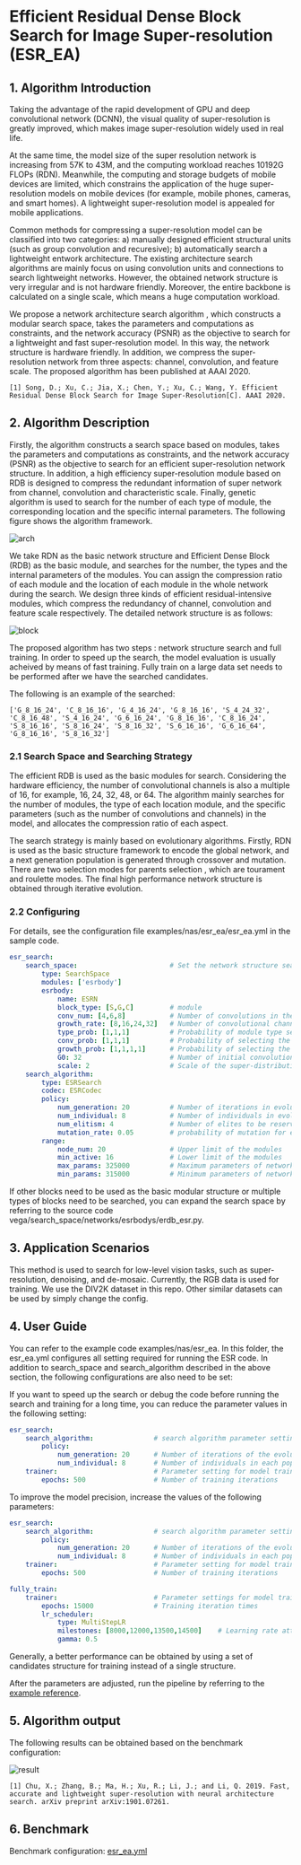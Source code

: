 # Efficient Residual Dense Block Search for Image Super-resolution (ESR_EA)

## 1. Algorithm Introduction

 Taking the advantage of the rapid development of GPU and deep convolutional network (DCNN), the visual quality of super-resolution is greatly improved, which makes image super-resolution widely used in real life.

At the same time, the model size of the super resolution network is increasing from 57K to 43M, and the computing workload reaches 10192G FLOPs (RDN). Meanwhile, the computing and storage budgets of mobile devices are limited, which constrains the application of the huge super-resolution models on mobile devices (for example, mobile phones, cameras, and smart homes). A lightweight super-resolution model is appealed for mobile applications.

Common methods for compressing a super-resolution model can be classified into two categories: a) manually designed efficient structural units (such as group convolution and recuresive); b) automatically search a lightweight entwork architecture. The existing architecture search algorithms are mainly focus on using convolution units and connections to search lightweight networks. However, the obtained network structure is very irregular and is not hardware friendly. Moreover, the entire backbone is calculated on a single scale, which means a huge computation workload.

We propose a network architecture search algorithm , which constructs a modular search space, takes the parameters and computations as constraints, and the network accuracy (PSNR) as the objective to search for a lightweight and fast super-resolution model. In this way, the network structure is hardware friendly. In addition, we compress the super-resolution network from three aspects: channel, convolution, and feature scale. The proposed algorithm has been published at AAAI 2020.

```text
[1] Song, D.; Xu, C.; Jia, X.; Chen, Y.; Xu, C.; Wang, Y. Efficient Residual Dense Block Search for Image Super-Resolution[C]. AAAI 2020.
```

## 2. Algorithm Description

Firstly, the algorithm constructs a search space based on modules, takes the parameters and computations as constraints, and the network accuracy (PSNR) as the objective to search for an efficient super-resolution network structure. In addition, a high efficiency super-resolution module based on RDB is designed to compress the redundant information of super network from channel, convolution and characteristic scale. Finally, genetic algorithm is used to search for the number of each type of module, the corresponding location and the specific internal parameters. The following figure shows the algorithm framework.

![arch](images/esr_arch.png)

We take RDN as the basic network structure and Efficient Dense Block (RDB) as the basic module, and searches for the number, the types and the internal parameters of the modules. You can assign the compression ratio of each module and the location of each module in the whole network during the search. We design three kinds of efficient residual-intensive modules, which compress the redundancy of channel, convolution and feature scale respectively. The detailed network structure is as follows:

![block](images/esr_block.png)

The proposed algorithm has two steps : network structure search and full training. In order to speed up the search, the model evaluation is usually acheived by means of fast training. Fully train on a large data set needs to be performed after we have the searched candidates.

The following is an example of the searched:

```text
['G_8_16_24', 'C_8_16_16', 'G_4_16_24', 'G_8_16_16', 'S_4_24_32', 'C_8_16_48', 'S_4_16_24', 'G_6_16_24', 'G_8_16_16', 'C_8_16_24', 'S_8_16_16', 'S_8_16_24', 'S_8_16_32', 'S_6_16_16', 'G_6_16_64', 'G_8_16_16', 'S_8_16_32']
```

### 2.1 Search Space and Searching Strategy

The efficient RDB is used as the basic modules for search. Considering the hardware efficiency, the number of convolutional channels is also a multiple of 16, for example, 16, 24, 32, 48, or 64. The algorithm mainly searches for the number of modules, the type of each location module, and the specific parameters (such as the number of convolutions and channels) in the model, and allocates the compression ratio of each aspect.

The search strategy is mainly based on evolutionary algorithms. Firstly, RDN is used as the basic structure framework to encode the global network, and a next generation population is generated through crossover and mutation. There are two selection modes for parents selection , which are tourament and roulette modes. The final high performance network structure is obtained through iterative evolution.

### 2.2 Configuring

For details, see the configuration file examples/nas/esr_ea/esr_ea.yml in the sample code.

```yaml
esr_search:
    search_space:                       # Set the network structure search parameters.
        type: SearchSpace
        modules: ['esrbody']
        esrbody:
            name: ESRN
            block_type: [S,G,C]         # module
            conv_num: [4,6,8]           # Number of convolutions in the module
            growth_rate: [8,16,24,32]   # Number of convolutional channels in the module
            type_prob: [1,1,1]          # Probability of module type selection
            conv_prob: [1,1,1]          # Probability of selecting the number of convolutions
            growth_prob: [1,1,1,1]      # Probability of selecting the number of convolution channel
            G0: 32                      # Number of initial convolution channels
            scale: 2                    # Scale of the super-distribution
    search_algorithm:
        type: ESRSearch
        codec: ESRCodec
        policy:
            num_generation: 20          # Number of iterations in evolution algorithm
            num_individual: 8           # Number of individuals in evolution algorithm
            num_elitism: 4              # Number of elites to be reserved
            mutation_rate: 0.05         # probability of mutation for each gene
        range:
            node_num: 20                # Upper limit of the modules
            min_active: 16              # Lower limit of the modules
            max_params: 325000          # Maximum parameters of network
            min_params: 315000          # Minimum parameters of network


```

If other blocks need to be used as the basic modular structure or multiple types of blocks need to be searched, you can expand the search space by referring to the source code vega/search_space/networks/esrbodys/erdb_esr.py.

## 3. Application Scenarios

This method is used to search for low-level vision tasks, such as super-resolution, denoising, and de-mosaic. Currently, the RGB data is used for training. We use the DIV2K dataset in this repo. Other similar datasets can be used by simply change the config.

## 4. User Guide

You can refer to the example code examples/nas/esr_ea. In this folder, the esr_ea.yml configures all setting required for running the ESR code. In addition to search_space and search_algorithm described in the above section, the following configurations are also need to be set:

If you want to speed up the search or debug the code before running the search and training for a long time, you can reduce the parameter values in the following setting:

```yaml
esr_search:
    search_algorithm:               # search algorithm parameter setting
        policy:
            num_generation: 20      # Number of iterations of the evolution algorithm
            num_individual: 8       # Number of individuals in each population
    trainer:                        # Parameter setting for model training during search
        epochs: 500                 # Number of training iterations
```

To improve the model precision, increase the values of the following parameters:

```yaml
esr_search:
    search_algorithm:               # search algorithm parameter setting
        policy:
            num_generation: 20      # Number of iterations of the evolution algorithm
            num_individual: 8       # Number of individuals in each population
    trainer:                        # Parameter setting for model training during the search process
        epochs: 500                 # Number of training iterations

fully_train:
    trainer:                        # Parameter settings for model training during the entire process
        epochs: 15000               # Training iteration times
        lr_scheduler:
            type: MultiStepLR
            milestones: [8000,12000,13500,14500]    # Learning rate attenuation position
            gamma: 0.5

```

Generally, a better performance can be obtained by using a set of candidates structure for training instead of a single structure.

After the parameters are adjusted, run the pipeline by referring to the [example reference](../user/examples.md).

## 5. Algorithm output

The following results can be obtained based on the benchmark configuration:

![result](images/esr_results.png)

```text
[1] Chu, X.; Zhang, B.; Ma, H.; Xu, R.; Li, J.; and Li, Q. 2019. Fast, accurate and lightweight super-resolution with neural architecture search. arXiv preprint arXiv:1901.07261.
```

## 6. Benchmark

Benchmark configuration: [esr_ea.yml](https://github.com/huawei-noah/vega/tree/master/benchmark/algs/nas/esr_ea.yml)

